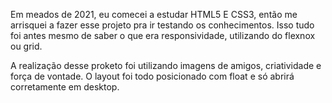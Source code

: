 Em meados de 2021, eu comecei a estudar HTML5 E CSS3, então me arrisquei a fazer esse projeto pra ir testando os conhecimentos. Isso tudo foi antes mesmo de saber o que era responsividade, utilizando do flexnox ou grid. 

A realização desse proketo foi utilizando imagens de amigos, criatividade e força de vontade. O layout foi todo posicionado com float e só abrirá corretamente em desktop.